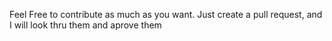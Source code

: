 Feel Free to contribute as much as you want.
Just create a pull request, and I will look thru them and aprove them
